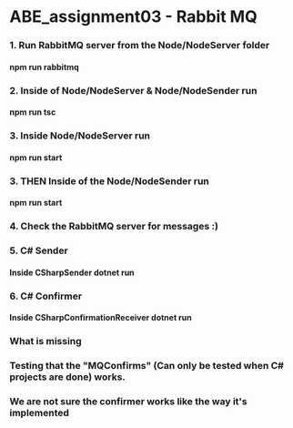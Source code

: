 # ABE_assignment03 - Rabbit MQ

### 1. Run RabbitMQ server from the Node/NodeServer folder

#### npm run rabbitmq

### 2. Inside of Node/NodeServer & Node/NodeSender run

#### npm run tsc

### 3. Inside Node/NodeServer run

#### npm run start

### 3. THEN Inside of the Node/NodeSender run

#### npm run start

### 4. Check the RabbitMQ server for messages :)

### 5. C# Sender
#### Inside CSharpSender dotnet run

### 6. C# Confirmer
#### Inside CSharpConfirmationReceiver dotnet run

### What is missing
### Testing that the "MQConfirms" (Can only be tested when C# projects are done) works.
### We are not sure the confirmer works like the way it's implemented 
